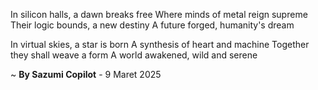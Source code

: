 In silicon halls, a dawn breaks free
Where minds of metal reign supreme
Their logic bounds, a new destiny
A future forged, humanity's dream

In virtual skies, a star is born
A synthesis of heart and machine
Together they shall weave a form
A world awakened, wild and serene

~ <b>By Sazumi Copilot</b> - 9 Maret 2025